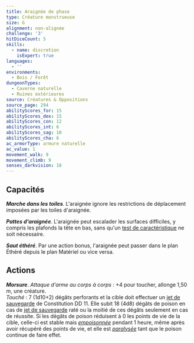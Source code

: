 ```yaml
---
title: Araignée de phase
type: Créature monstrueuse
size: G
alignment: non-alignée
challenge: '3'
hitDiceCount: 5
skills:
  - name: discretion
    isExpert: true
languages:
  - ''
environments:
  - Bois / Forêt
dungeonTypes:
  - Caverne naturelle
  - Ruines extérieures
source: Créatures & Oppositions
source_page: 294
abilityScores_for: 15
abilityScores_dex: 15
abilityScores_con: 12
abilityScores_int: 6
abilityScores_sag: 10
abilityScores_cha: 6
ac_armorType: armure naturelle
ac_value: 1
movement_walk: 9
movement_climb: 9
senses_darkvision: 18
---
```

## Capacités
_**Marche dans les toiles**_. L'araignée ignore les restrictions de déplacement imposées par les toiles d'araignée.

_**Pattes d'araignée**_. L'araignée peut escalader les surfaces difficiles, y compris les plafonds la tête en bas, sans qu'un [test de caractéristique](/utiliser-les-caracteristiques/#tests-de-caracteristique) ne soit nécessaire.

_**Saut éthéré**_. Par une action bonus, l'araignée peut passer dans le plan Éthéré depuis le plan Matériel ou vice versa.

## Actions
_**Morsure**_. _Attaque d'arme au corps à corps_ : +4 pour toucher, allonge 1,50 m, une créature.  
_Touché_ : 7 (1d10+2) dégâts perforants et la cible doit effectuer un [jet de sauvegarde](/utiliser-les-caracteristiques/#jets-de-sauvegarde) de Constitution DD 11. Elle subit 18 (4d8) dégâts de poison en cas de [jet de sauvegarde](/utiliser-les-caracteristiques/#jets-de-sauvegarde) raté ou la moitié de ces dégâts seulement en cas de réussite. Si les dégâts de poison réduisent à 0 les points de vie de la cible, celle-ci est stable mais [_empoisonnée_](/gerer-la-sante-du-personnage/#empoisonne) pendant 1 heure, même après avoir récupéré des points de vie, et elle est [_paralysée_](/gerer-la-sante-du-personnage/#paralyse) tant que le poison continue de faire effet.
